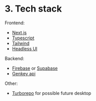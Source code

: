 # 3. Tech stack

Frontend:
- [Next.js](https://nextjs.org/learn/basics/create-nextjs-app/setup)
- [Typescript](https://nextjs.org/learn/excel/typescript/create-tsconfig)
- [Tailwind](https://tailwindcss.com/docs/installation/framework-guides)
- [Headless UI](https://headlessui.com/)

Backend:
- [Firebase](https://console.firebase.google.com/) or [Supabase](https://app.supabase.com/)
- [Genkey api](https://github.com/roman-koshchei/genkey-api)

Other:
- [Turborepo](https://turborepo.org/docs/getting-started) for possible future desktop
